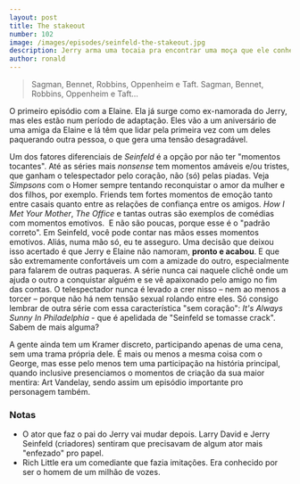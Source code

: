 ```yaml
---
layout: post
title: The stakeout
number: 102
image: /images/episodes/seinfeld-the-stakeout.jpg
description: Jerry arma uma tocaia pra encontrar uma moça que ele conheceu em uma festa. 
author: ronald
---
```


> Sagman, Bennet, Robbins, Oppenheim e Taft. Sagman, Bennet, Robbins, Oppenheim e Taft...

O primeiro episódio com a Elaine. Ela já surge como ex-namorada do Jerry, mas eles estão num período de adaptação. Eles vão a um aniversário de uma amiga da Elaine e lá têm que lidar pela primeira vez com um deles paquerando outra pessoa, o que gera uma tensão desagradável.

Um dos fatores diferenciais de *Seinfeld* é a opção por não ter "momentos tocantes". Até as séries mais *nonsense* tem momentos amáveis e/ou tristes, que ganham o telespectador pelo coração, não (só) pelas piadas. Veja *Simpsons* com o Homer sempre tentando reconquistar o amor da mulher e dos filhos, por exemplo. Friends tem fortes momentos de emoção tanto entre casais quanto entre as relações de confiança entre os amigos. *How I Met Your Mother*, *The Office* e tantas outras são exemplos de comédias com momentos emotivos.  E não são poucas, porque esse é o "padrão correto". Em Seinfeld, você pode contar nas mãos esses momentos emotivos. Aliás, numa mão só, eu te asseguro. Uma decisão que deixou isso acertado é que Jerry e Elaine não namoram, **pronto e acabou**. E que são extremamente confortáveis um com a amizade do outro, especialmente para falarem de outras paqueras. A série nunca cai naquele clichê onde um ajuda o outro a conquistar alguém e se vê apaixonado pelo amigo no fim das contas. O telespectador nunca é levado a crer nisso – nem ao menos a torcer – porque não há nem tensão sexual rolando entre eles. Só consigo lembrar de outra série com essa característica "sem coração": *It's Always Sunny In Philadelphia* - que é apelidada de "Seinfeld se tomasse crack". Sabem de mais alguma?

A gente ainda tem um Kramer discreto, participando apenas de uma cena, sem uma trama própria dele. É mais ou menos a mesma coisa com o George, mas esse pelo menos tem uma participação na história principal, quando inclusive presenciamos o momentos de criação da sua maior mentira: Art Vandelay, sendo assim um episódio importante pro personagem também.

### Notas
- O ator que faz o pai do Jerry vai mudar depois. Larry David e Jerry Seinfeld (criadores) sentiram que precisavam de algum ator mais "enfezado" pro papel.
- Rich Little era um comediante que fazia imitações. Era conhecido por ser o homem de um milhão de vozes.